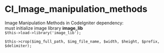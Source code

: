# CI_Image_manipulation_methods
Image Manipulation Methods in CodeIgniter
dependency:<br />
must initialize image library <strong>image_lib</strong><br />
<code>$this->load->library('image_lib');</code>
<div>
<code>$this->crop($img_full_path, $img_file_name, $width, $height, $prefix, $delimiter);</code>
</div>
